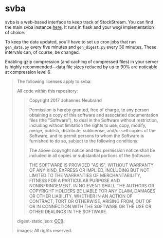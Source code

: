 # svba

svba is a web-based interface to keep track of StockStream. You can find the
main svba instance [here](https://svba.null.ist). It runs in flask and your wsgi
implementation of choice.

To keep the data updated, you'll have to set up cron jobs that run `gen_data.py`
every five minutes and `gen_digest.py` every 30 minutes. These intervals can,
of course, be changed.

Enabling gzip compression (and caching of compressed files) in your server is
highly recommended—data file sizes reduced by up to 90% are noticable at
compression level 9.


>The following licenses apply to svba:
>
>All code within this repository:
>
>>Copyright 2017 Johannes Neubrand
>>
>>Permission is hereby granted, free of charge, to any person obtaining a copy of this software and associated documentation files (the "Software"), to deal in the Software without restriction, including without limitation the rights to use, copy, modify, merge, publish, distribute, sublicense, and/or sell copies of the Software, and to permit persons to whom the Software is furnished to do so, subject to the following conditions:
>>
>>The above copyright notice and this permission notice shall be included in all copies or substantial portions of the Software.
>>
>>THE SOFTWARE IS PROVIDED "AS IS", WITHOUT WARRANTY OF ANY KIND, EXPRESS OR IMPLIED, INCLUDING BUT NOT LIMITED TO THE WARRANTIES OF MERCHANTABILITY, FITNESS FOR A PARTICULAR PURPOSE AND NONINFRINGEMENT. IN NO EVENT SHALL THE AUTHORS OR COPYRIGHT HOLDERS BE LIABLE FOR ANY CLAIM, DAMAGES OR OTHER LIABILITY, WHETHER IN AN ACTION OF CONTRACT, TORT OR OTHERWISE, ARISING FROM, OUT OF OR IN CONNECTION WITH THE SOFTWARE OR THE USE OR OTHER DEALINGS IN THE SOFTWARE.
>
>digest-static.json: [CC0](https://creativecommons.org/choose/zero/).
>
>images: All rights reserved.
